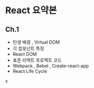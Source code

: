 # React 요약본


## Ch.1

- 탄생 배경 , Virtual DOM
- 각 컴포넌트 특징 
- React DOM
- 표준 리액트 프로젝트 코드
- Webpack , Bebel , Create-react-app
- React Life Cycle



x